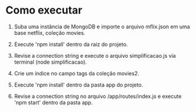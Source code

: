 

# Como executar
1. Suba uma instância de MongoDB e importe o arquivo mflix.json em uma base netflix, coleção movies.

2. Execute 'npm install' dentro da raiz do projeto.

3. Revise a connection string e execute o arquivo simplificacao.js via terminal (node simplificacao).

4. Crie um índice no campo tags da coleção movies2.

5. Execute 'npm install' dentro da pasta app do projeto.

6. Revise a connection string no arquivo /app/routes/index.js e execute 'npm start' dentro da pasta app.




